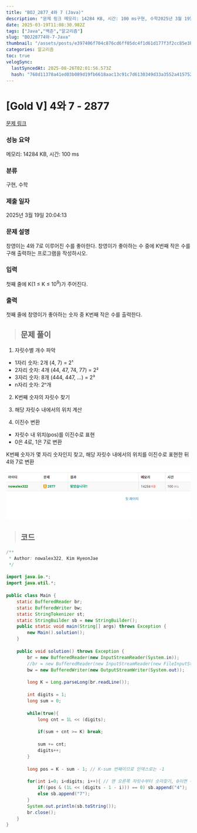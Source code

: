 ```yaml
---
title: "BOJ_2877_4와 7 (Java)"
description: "문제 링크 메모리: 14284 KB, 시간: 100 ms구현, 수학2025년 3월 19일 20:04:13자릿수별 개수 파악1자리 숫자: 2개 (4, 7) = 2¹2자리 숫자: 4개 (44, 47, 74, 77) = 2²3자리 숫자: 8개 (444, 447, ...) ="
date: 2025-03-19T11:08:30.982Z
tags: ["Java","백준","알고리즘"]
slug: "BOJ28774와-7-Java"
thumbnail: "/assets/posts/e397406f704c876cd6ff05dc4f1d61d177f3f2cc85e3b5a1854fd73d7b28a64c.png"
categories: 알고리즘
toc: true
velogSync:
  lastSyncedAt: 2025-08-26T02:01:56.573Z
  hash: "768d11378a41ed03b089d19fb6618aac13c91c7d6130349d33a3552a4157521e"
---
```


# [Gold V] 4와 7 - 2877 

[문제 링크](https://www.acmicpc.net/problem/2877) 

### 성능 요약

메모리: 14284 KB, 시간: 100 ms

### 분류

구현, 수학

### 제출 일자

2025년 3월 19일 20:04:13

### 문제 설명

<p>창영이는 4와 7로 이루어진 수를 좋아한다. 창영이가 좋아하는 수 중에 K번째 작은 수를 구해 출력하는 프로그램을 작성하시오.</p>

### 입력 

 <p>첫째 줄에 K(1 ≤ K ≤ 10<sup>9</sup>)가 주어진다.</p>

### 출력 

 <p>첫째 줄에 창영이가 좋아하는 숫자 중 K번째 작은 수를 출력한다.</p>

> ## 문제 풀이



1. 자릿수별 개수 파악
- 1자리 숫자: 2개 (4, 7) = 2¹
- 2자리 숫자: 4개 (44, 47, 74, 77) = 2²
- 3자리 숫자: 8개 (444, 447, ...) = 2³
- n자리 숫자: 2ⁿ개


2. K번째 숫자의 자릿수 찾기

3. 해당 자릿수 내에서의 위치 계산

4. 이진수 변환
- 자릿수 내 위치(pos)를 이진수로 표현
- 0은 4로, 1은 7로 변환


K번째 숫자가 몇 자리 숫자인지 찾고, 해당 자릿수 내에서의 위치를 이진수로 표현한 뒤 4와 7로 변환![](/assets/posts/e397406f704c876cd6ff05dc4f1d61d177f3f2cc85e3b5a1854fd73d7b28a64c.png)


> ## 코드

```java
/**
 * Author: nowalex322, Kim HyeonJae
 */

import java.io.*;
import java.util.*;

public class Main {
    static BufferedReader br;
    static BufferedWriter bw;
    static StringTokenizer st;
    static StringBuilder sb = new StringBuilder();
    public static void main(String[] args) throws Exception {
        new Main().solution();
    }

    public void solution() throws Exception {
        br = new BufferedReader(new InputStreamReader(System.in));
        //br = new BufferedReader(new InputStreamReader(new FileInputStream("src/main/java/BOJ_2877_4와7/input.txt")));
        bw = new BufferedWriter(new OutputStreamWriter(System.out));
        
        long K = Long.parseLong(br.readLine());

        int digits = 1;
        long sum = 0;

        while(true){
            long cnt = 1L << (digits);

            if(sum + cnt >= K) break;

            sum += cnt;
            digits++;
        }

        long pos = K - sum - 1; // K-sum 번째이므로 인덱스로는 -1

        for(int i=0; i<digits; i++){ // 맨 오른쪽 자릿수부터 숫자찾기, 0이면 작은수 1이면 큰수
            if((pos & (1L << (digits - 1 - i))) == 0) sb.append("4");
            else sb.append("7");
        }
        System.out.println(sb.toString());
        br.close();
    }
}
```